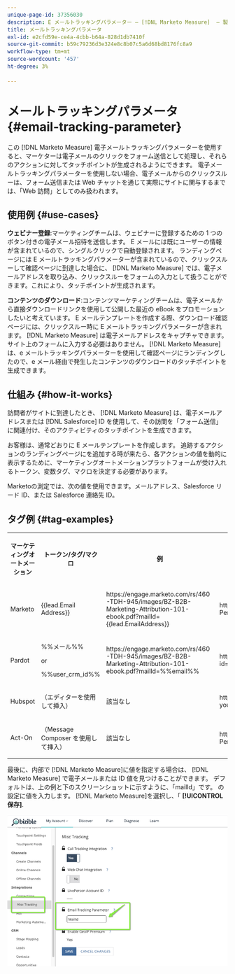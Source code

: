 ```yaml
---
unique-page-id: 37356030
description: E メールトラッキングパラメーター — [!DNL Marketo Measure]  — 製品ドキュメント
title: メールトラッキングパラメータ
exl-id: e2cfd59e-ce4a-4cbb-b64a-828d1db7410f
source-git-commit: b59c79236d3e324e8c8b07c5a6d68bd8176fc8a9
workflow-type: tm+mt
source-wordcount: '457'
ht-degree: 3%

---
```


# メールトラッキングパラメータ {#email-tracking-parameter}

この [!DNL Marketo Measure] 電子メールトラッキングパラメーターを使用すると、マーケターは電子メールのクリックをフォーム送信として処理し、それらのアクションに対してタッチポイントが生成されるようにできます。 電子メールトラッキングパラメーターを使用しない場合、電子メールからのクリックスルーは、フォーム送信または Web チャットを通じて実際にサイトに関与するまでは、「Web 訪問」としてのみ扱われます。

## 使用例  {#use-cases}

**ウェビナー登録**:マーケティングチームは、ウェビナーに登録するための 1 つのボタン付きの電子メール招待を送信します。 E メールには既にユーザーの情報が含まれているので、シングルクリックで自動登録されます。 ランディングページには E メールトラッキングパラメーターが含まれているので、クリックスルーして確認ページに到達した場合に、 [!DNL Marketo Measure] では、電子メールアドレスを取り込み、クリックスルーをフォームの入力として扱うことができます。これにより、タッチポイントが生成されます。

**コンテンツのダウンロード**:コンテンツマーケティングチームは、電子メールから直接ダウンロードリンクを使用して公開した最近の eBook をプロモーションしたいと考えています。 E メールテンプレートを作成する際、ダウンロード確認ページには、クリックスルー時に E メールトラッキングパラメーターが含まれます。 [!DNL Marketo Measure] は電子メールアドレスをキャプチャできます。 サイト上のフォームに入力する必要はありません。 [!DNL Marketo Measure] は、e メールトラッキングパラメーターを使用して確認ページにランディングしたので、e メール経由で発生したコンテンツのダウンロードのタッチポイントを生成できます。

## 仕組み {#how-it-works}

訪問者がサイトに到達したとき、 [!DNL Marketo Measure] は、電子メールアドレスまたは [!DNL Salesforce] ID を使用して、その訪問を「フォーム送信」に関連付け、そのアクティビティのタッチポイントを生成できます。

お客様は、通常どおりに E メールテンプレートを作成します。 追跡するアクションのランディングページにを追加する時が来たら、各アクションの値を動的に表示するために、マーケティングオートメーションプラットフォームが受け入れるトークン、変数タグ、マクロを決定する必要があります。

Marketoの測定では、次の値を使用できます。メールアドレス、Salesforce リード ID、または Salesforce 連絡先 ID。

## タグ例 {#tag-examples}

<table> 
 <colgroup> 
  <col> 
  <col> 
  <col> 
  <col> 
 </colgroup> 
 <tbody> 
  <tr> 
   <th><p>マーケティングオートメーション</p></th> 
   <th><p>トークン/タグ/マクロ </p></th> 
   <th><p>例</p></th> 
   <th><p>支持材</p></th> 
  </tr> 
  <tr> 
   <td><p>Marketo</p></td> 
   <td><p>{{lead.Email Address}} </p></td> 
   <td><p>https://engage.marketo.com/rs/460-TDH-945/images/BZ-B2B-Marketing-Attribution-101-ebook.pdf?mailId={{lead.EmailAddress}}</p></td> 
   <td><p>https://docs.marketo.com/display/public/DOCS/Tokens+Overview#TokensOverview-PersonTokens</p></td> 
  </tr> 
  <tr> 
   <td><p>Pardot</p></td> 
   <td><p>%%メール%% </p><p>or</p><p>%%user_crm_id%%</p></td> 
   <td><p>https://engage.marketo.com/rs/460-TDH-945/images/BZ-B2B-Marketing-Attribution-101-ebook.pdf?mailId=%%email%%</p></td> 
   <td><p>https://help.salesforce.com/articleView?id=pardot_variable_tags_reference.htm&amp;type=5</p></td> 
  </tr> 
  <tr> 
   <td><p>Hubspot</p></td> 
   <td><p>（エディターを使用して挿入）</p></td> 
   <td><p>該当なし</p></td> 
   <td><p>https://knowledge.hubspot.com/cos-general/how-to-use-personalization-with-your-content</p></td> 
  </tr> 
  <tr> 
   <td><p>Act-On</p></td> 
   <td><p>（Message Composer を使用して挿入）</p></td> 
   <td><p>該当なし</p></td> 
   <td><p>https://connect.act-on.com/hc/en-us/articles/360033436074-How-to-Personalize-Email-Content-with-CRM-Data</p></td> 
  </tr> 
 </tbody> 
</table>

最後に、内部で [!DNL Marketo Measure]に値を指定する場合は、 [!DNL Marketo Measure] で電子メールまたは ID 値を見つけることができます。 デフォルトは、上の例と下のスクリーンショットに示すように、「mailId」です。 の設定に値を入力します。 [!DNL Marketo Measure]を選択し、「 **[!UICONTROL 保存]**.

![](assets/one.png)
